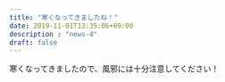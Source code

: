 ```yaml
---
title: "寒くなってきましたね！"
date: 2019-11-01T13:35:06+09:00
description : "news-4"
draft: false
---
```

寒くなってきましたので、風邪には十分注意してください！